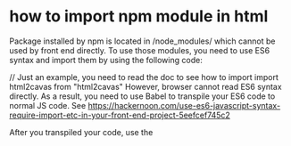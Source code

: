 # how to import npm module in html
Package installed by npm is located in /node_modules/ which cannot be used by front end directly. To use those modules, you need to use ES6 syntax and import them by using the following code:

// Just an example, you need to read the doc to see how to import
import html2cavas from "html2cavas"
However, browser cannot read ES6 syntax directly. As a result, you need to use Babel to transpile your ES6 code to normal JS code. See https://hackernoon.com/use-es6-javascript-syntax-require-import-etc-in-your-front-end-project-5eefcef745c2

After you transpiled your code, use the <script> tag to import the transpiled code.

Alternatively, you might be able to copy what you need from /node_modules/ and copy it to your js folder. However it is not recommended.